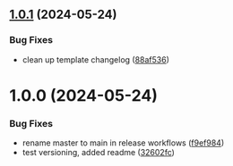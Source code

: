 ## [1.0.1](https://github.com/soggyinkgames/package-inventorsvisualeffects/compare/v1.0.0...v1.0.1) (2024-05-24)


### Bug Fixes

* clean up template changelog ([88af536](https://github.com/soggyinkgames/package-inventorsvisualeffects/commit/88af53642d4b26807418255a856e6efc09e749a5))

# 1.0.0 (2024-05-24)


### Bug Fixes

* rename master to main in release workflows ([f9ef984](https://github.com/soggyinkgames/package-inventorsvisualeffects/commit/f9ef9844219c21b88a0eef0ebe56d1325d6676eb))
* test versioning, added readme ([32602fc](https://github.com/soggyinkgames/package-inventorsvisualeffects/commit/32602fcabbba7741d83e8c496967755c8320104f))
